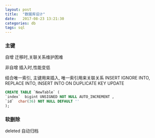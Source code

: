 ```yaml
---
layout: post
title:  "数据库设计"
date:   2017-08-23 13:21:30
categories: db
tags: sql
---
```


### 主键

自增
迁移时,关联关系维护困难

非自增
插入时,性能变低

结合唯一索引,
主键用来插入, 唯一索引用来关联关系
INSERT IGNORE INTO,
REPLACE INTO,
INSERT INTO ON DUPLICATE KEY UPDATE

```sql
CREATE TABLE `NewTable` (
`index`  bigint UNSIGNED NOT NULL AUTO_INCREMENT ,
`id`  char(36) NOT NULL DEFAULT ''
);
```

### 软删除
deleted
自动归档
